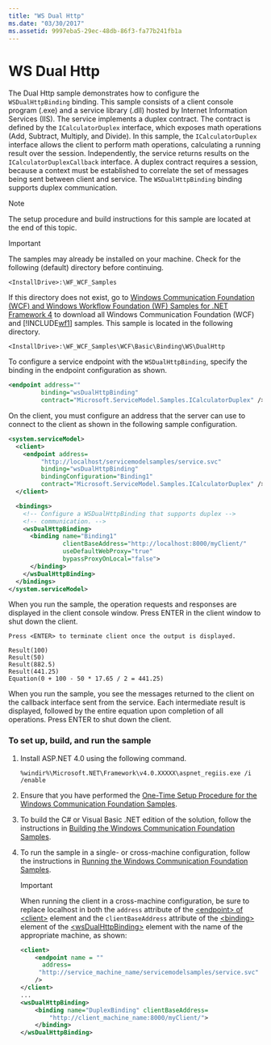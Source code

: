 ```yaml
---
title: "WS Dual Http"
ms.date: "03/30/2017"
ms.assetid: 9997eba5-29ec-48db-86f3-fa77b241fb1a
---
```

# WS Dual Http

The Dual Http sample demonstrates how to configure the `WSDualHttpBinding` binding. This sample consists of a client console program (.exe) and a service library (.dll) hosted by Internet Information Services (IIS). The service implements a duplex contract. The contract is defined by the `ICalculatorDuplex` interface, which exposes math operations (Add, Subtract, Multiply, and Divide). In this sample, the `ICalculatorDuplex` interface allows the client to perform math operations, calculating a running result over the session. Independently, the service returns results on the `ICalculatorDuplexCallback` interface. A duplex contract requires a session, because a context must be established to correlate the set of messages being sent between client and service. The `WSDualHttpBinding` binding supports duplex communication.

> [!NOTE]
> The setup procedure and build instructions for this sample are located at the end of this topic.

> [!IMPORTANT]
> The samples may already be installed on your machine. Check for the following (default) directory before continuing.
>
> `<InstallDrive>:\WF_WCF_Samples`
>
> If this directory does not exist, go to [Windows Communication Foundation (WCF) and Windows Workflow Foundation (WF) Samples for .NET Framework 4](https://www.microsoft.com/download/details.aspx?id=21459) to download all Windows Communication Foundation (WCF) and [!INCLUDE[wf1](../../../../includes/wf1-md.md)] samples. This sample is located in the following directory.
>
> `<InstallDrive>:\WF_WCF_Samples\WCF\Basic\Binding\WS\DualHttp`

To configure a service endpoint with the `WSDualHttpBinding`, specify the binding in the endpoint configuration as shown.

```xml
<endpoint address=""
         binding="wsDualHttpBinding"
         contract="Microsoft.ServiceModel.Samples.ICalculatorDuplex" />
```

On the client, you must configure an address that the server can use to connect to the client as shown in the following sample configuration.

```xml
<system.serviceModel>
  <client>
    <endpoint address=
         "http://localhost/servicemodelsamples/service.svc"
         binding="wsDualHttpBinding"
         bindingConfiguration="Binding1"
         contract="Microsoft.ServiceModel.Samples.ICalculatorDuplex" />
  </client>

  <bindings>
    <!-- Configure a WSDualHttpBinding that supports duplex -->
    <!-- communication. -->
    <wsDualHttpBinding>
      <binding name="Binding1"
               clientBaseAddress="http://localhost:8000/myClient/"
               useDefaultWebProxy="true"
               bypassProxyOnLocal="false">
      </binding>
    </wsDualHttpBinding>
  </bindings>
</system.serviceModel>
```

When you run the sample, the operation requests and responses are displayed in the client console window. Press ENTER in the client window to shut down the client.

```output
Press <ENTER> to terminate client once the output is displayed.

Result(100)
Result(50)
Result(882.5)
Result(441.25)
Equation(0 + 100 - 50 * 17.65 / 2 = 441.25)
```

When you run the sample, you see the messages returned to the client on the callback interface sent from the service. Each intermediate result is displayed, followed by the entire equation upon completion of all operations. Press ENTER to shut down the client.

### To set up, build, and run the sample

1. Install ASP.NET 4.0 using the following command.

    ```console
    %windir%\Microsoft.NET\Framework\v4.0.XXXXX\aspnet_regiis.exe /i /enable
    ```

2. Ensure that you have performed the [One-Time Setup Procedure for the Windows Communication Foundation Samples](one-time-setup-procedure-for-the-wcf-samples.md).

3. To build the C# or Visual Basic .NET edition of the solution, follow the instructions in [Building the Windows Communication Foundation Samples](building-the-samples.md).

4. To run the sample in a single- or cross-machine configuration, follow the instructions in [Running the Windows Communication Foundation Samples](running-the-samples.md).

    > [!IMPORTANT]
    > When running the client in a cross-machine configuration, be sure to replace localhost in both the `address` attribute of the [\<endpoint> of \<client>](../../configure-apps/file-schema/wcf/endpoint-of-client.md) element and the `clientBaseAddress` attribute of the [\<binding>](../../configure-apps/file-schema/wcf/bindings.md) element of the [\<wsDualHttpBinding>](../../configure-apps/file-schema/wcf/wsdualhttpbinding.md) element with the name of the appropriate machine, as shown:

    ```xml
    <client>
        <endpoint name = ""
          address=
         "http://service_machine_name/servicemodelsamples/service.svc"
        />
    </client>
    ...
    <wsDualHttpBinding>
        <binding name="DuplexBinding" clientBaseAddress=
            "http://client_machine_name:8000/myClient/">
        </binding>
    </wsDualHttpBinding>
    ```
